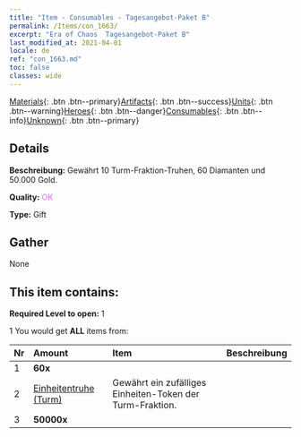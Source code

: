 ```yaml
---
title: "Item - Consumables - Tagesangebot-Paket B"
permalink: /Items/con_1663/
excerpt: "Era of Chaos  Tagesangebot-Paket B"
last_modified_at: 2021-04-01
locale: de
ref: "con_1663.md"
toc: false
classes: wide
---
```

 [Materials](/de/Items/){: .btn .btn--primary}[Artifacts](/de/Items/Artifacts/){: .btn .btn--success}[Units](/de/Items/Units/){: .btn .btn--warning}[Heroes](/de/Items/Heroes/){: .btn .btn--danger}[Consumables](/de/Items/Consumables/){: .btn .btn--info}[Unknown](/de/Items/Unknown/){: .btn .btn--primary}

## Details
 **Beschreibung:** Gewährt 10 Turm-Fraktion-Truhen, 60 Diamanten und 50.000 Gold.

 **Quality:** <span style="color: #DA70D6">OK</span>

 **Type:** Gift

## Gather

  None

## This item contains:

 **Required Level to open:** 1

 1 You would get **ALL** items  from:

  | Nr | Amount |     Item    | Beschreibung |
  |:---|:-------|:------------|:-----------:|
  | 1 |  **60x** | <i class="fas fa-gem"/> |  | 
  | 2 | [Einheitentruhe (Turm)](/de/Items/con_1274/) | Gewährt ein zufälliges Einheiten-Token der Turm-Fraktion. | 
  | 3 |  **50000x** | <i class="fas fa-coins"/> |  | 
